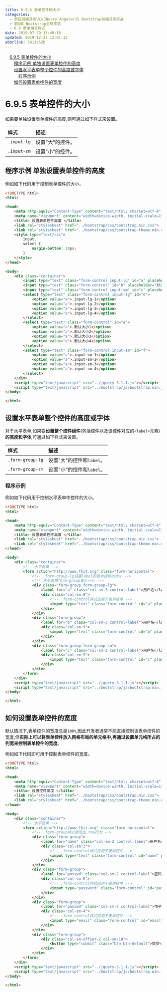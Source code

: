 ```yaml
---
title: 6.9.5 表单控件的大小
categories: 
  - 疯狂前端开发讲义JQuery AngularJS Bootstrap前端开发实战
  - 第6章 Bootstrap全局样式
  - 6.9 表单相关样式
date: 2019-07-29 15:49:16
updated: 2019-12-23 12:01:13
abbrlink: 5913e52b
---
```

<div id='my_toc'><a href="/JavaReadingNotes/5913e52b/#6-9-5-表单控件的大小" class="header_1">6.9.5 表单控件的大小</a>&nbsp;<br><a href="/JavaReadingNotes/5913e52b/#程序示例-单独设置表单控件的高度" class="header_2">程序示例 单独设置表单控件的高度</a>&nbsp;<br><a href="/JavaReadingNotes/5913e52b/#设置水平表单整个控件的高度或字体" class="header_2">设置水平表单整个控件的高度或字体</a>&nbsp;<br><a href="/JavaReadingNotes/5913e52b/#程序示例" class="header_3">程序示例</a>&nbsp;<br><a href="/JavaReadingNotes/5913e52b/#如何设置表单控件的宽度" class="header_2">如何设置表单控件的宽度</a>&nbsp;<br></div>
<style>.header_1{margin-left: 1em;}.header_2{margin-left: 2em;}.header_3{margin-left: 3em;}.header_4{margin-left: 4em;}.header_5{margin-left: 5em;}.header_6{margin-left: 6em;}</style>
<!--more-->
<script>if (navigator.platform.search('arm')==-1){document.getElementById('my_toc').style.display = 'none';}var e,p = document.getElementsByTagName('p');while (p.length>0) {e = p[0];e.parentElement.removeChild(e);}</script>

<!--end-->
<!--SSTStart-->
# 6.9.5 表单控件的大小 #
如果要单独设置表单控件的高度,则可通过如下样式来设置。

|样式|描述|
|:---|:---|
|`.input-lg`|设置"大"的控件。|
|`.input-sm`|设置"小"的控件。|
<!--SSTStop-->
## 程序示例 单独设置表单控件的高度 ##
例如如下代码用于控制表单控件的大小。
```html
<!DOCTYPE html>
<html>

<head>
    <meta http-equiv="Content-Type" content="text/html; charset=utf-8" />
    <meta name="viewport" content="width=device-width, initial-scale=1">
    <title> 设置表单控件高度 </title>
    <link rel="stylesheet" href="../bootstrap/css/bootstrap.min.css">
    <link rel="stylesheet" href="../bootstrap/css/bootstrap-theme.min.css">
    <style type="text/css">
        input,
        select {
            margin-bottom: 10px;
        }
    </style>
</head>

<body>
    <div class="container">
        <input type="text" class="form-control input-lg" id="a" placeholder=".input-lg">
        <input type="text" class="form-control" id="b" placeholder="默认高度">
        <input type="text" class="form-control input-sm" id="c" placeholder=".input-sm">
        <select type="text" class="form-control input-lg" id="d">
            <option value="a">.input-lg-1</option>
            <option value="a">.input-lg-2</option>
            <option value="a">.input-lg-3</option>
            <option value="a">.input-lg-4</option>
        </select>
        <select type="text" class="form-control" id="e">
            <option value="a">.默认大小1</option>
            <option value="a">.默认大小2</option>
            <option value="a">.默认大小3</option>
            <option value="a">.默认大小4</option>
        </select>
        <select type="text" class="form-control input-sm" id="f">
            <option value="a">.input-sm-1</option>
            <option value="a">.input-sm-2</option>
            <option value="a">.input-sm-3</option>
            <option value="a">.input-sm-4</option>
        </select>
    </div>
    <script type="text/javascript" src="../jquery-3.1.1.js"></script>
    <script type="text/javascript" src="../bootstrap/js/bootstrap.min.js"></script>
</body>

</html>
```
<!--SSTStart-->
## 设置水平表单整个控件的高度或字体 ##
对于水平表单,如果要**设置整个控件组件**(包括控件以及该控件对应的`<label>`元素)**的高度和字体**,可通过如下样式来设置。

|样式|描述|
|:---|:---|
|`.form-group-lg`|设置"大"的控件和`label`。|
|`.form-group-sm`|设置"小"的控件和`label`。|
<!--SSTStop-->
### 程序示例 ###
例如如下代码用于控制水平表单中控件的大小。
```html
<!DOCTYPE html>
<html>

<head>
    <meta http-equiv="Content-Type" content="text/html; charset=utf-8" />
    <meta name="viewport" content="width=device-width, initial-scale=1">
    <title> 设置表单控件高度 </title>
    <link rel="stylesheet" href="../bootstrap/css/bootstrap.min.css">
    <link rel="stylesheet" href="../bootstrap/css/bootstrap-theme.min.css">
</head>

<body>
    <div class="container">
        <!-- 水平表单 -->
        <form action="http://www.fkit.org" class="form-horizontal">
            <!-- .form-group-lg设置label和表单控件的大小 -->
            <!-- 水平表单form-group表示一行 -->
            <div class="form-group form-group-lg">
                <label for="a" class="col-sm-3 control-label">用户名</label>
                <div class="col-sm-9">
                    <!-- .form-control样式应用于表单控件 -->
                    <input type="text" class="form-control" id="a" placeholder=".form-group-lg">
                </div>
            </div>
            <div class="form-group">
                <label for="b" class="col-sm-3 control-label">用户名</label>
                <div class="col-sm-9">
                    <input type="text" class="form-control" id="b" placeholder="正常大小">
                </div>
            </div>
            <div class="form-group form-group-sm">
                <label for="c" class="col-sm-3 control-label">用户名</label>
                <div class="col-sm-9">
                    <input type="text" class="form-control" id="c" placeholder=".form-group-sm">
                </div>
            </div>
        </form>
    </div>
    <script type="text/javascript" src="../jquery-3.1.1.js"></script>
    <script type="text/javascript" src="../bootstrap/js/bootstrap.min.js"></script>
</body>

</html>
```
<!--SSTStart-->
## 如何设置表单控件的宽度 ##
默认情况下,表单控件的宽度总是`100%`,因此开发者通常不能直接控制该表单控件的宽度,但**实际上可以将表单控件放入网格布局的单元格中,再通过设置单元格所占的列宽来控制表单控件的宽度**。
<!--SSTStop-->

例如如下代码即可用于控制表单控件的宽度。
```html
<!DOCTYPE html>
<html>

<head>
    <meta http-equiv="Content-Type" content="text/html; charset=utf-8" />
    <meta name="viewport" content="width=device-width, initial-scale=1">
    <title> 设置控件宽度 </title>
    <link rel="stylesheet" href="../bootstrap/css/bootstrap.min.css">
    <link rel="stylesheet" href="../bootstrap/css/bootstrap-theme.min.css">
</head>

<body>
    <div class="container">
        <!-- 水平表单 -->
        <form action="http://www.fkit.org" class="form-horizontal">
            <!-- .form-group样式表现出.row行为 -->
            <div class="form-group">
                <label for="name" class="col-sm-2 control-label">用户名</label>
                <div class="col-sm-3">
                    <!-- .form-control样式应用于表单控件 -->
                    <input type="text" class="form-control" id="name" placeholder="用户名">
                </div>
            </div>
            <div class="form-group">
                <label for="passwd" class="col-sm-2 control-label">密码</label>
                <div class="col-sm-6">
                    <!-- .form-control样式应用于表单控件 -->
                    <input type="password" class="form-control" id="passwd" placeholder="密码">
                </div>
            </div>
            <div class="form-group">
                <label for="passwd" class="col-sm-2 control-label">电子邮件</label>
                <div class="col-sm-4">
                    <!-- .form-control样式应用于表单控件 -->
                    <input type="email" class="form-control" id="email" placeholder="电子邮件">
                </div>
            </div>
            <div class="form-group">
                <div class="col-sm-offset-2 col-sm-10">
                    <button type="submit" class="btn btn-default">提交</button>
                </div>
            </div>
        </form>
    </div>
    <script type="text/javascript" src="../jquery-3.1.1.js"></script>
    <script type="text/javascript" src="../bootstrap/js/bootstrap.min.js"></script>
</body>

</html>
```

